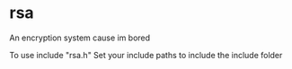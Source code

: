 # rsa
An encryption system cause im bored

To use include "rsa.h"
Set your include paths to include the include folder 